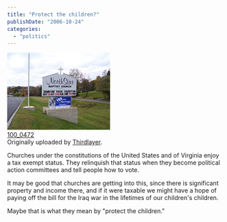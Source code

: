 ```yaml
---
title: "Protect the children?"
publishDate: "2006-10-24"
categories: 
  - "politics"
---
```


[![](images/278680812_814548d7f5_m.jpg)](http://www.flickr.com/photos/54325514@N00/278680812/ "photo sharing")  
[100\_0472](http://www.flickr.com/photos/54325514@N00/278680812/)  
Originally uploaded by [Thirdlayer](http://www.flickr.com/people/54325514@N00/).

Churches under the constitutions of the United States and of Virginia enjoy a tax exempt status. They relinquish that status when they become political action committees and tell people how to vote.  
  
It may be good that churches are getting into this, since there is significant property and income there, and if it were taxable we might have a hope of paying off the bill for the Iraq war in the lifetimes of our children's children.  
  
Maybe that is what they mean by "protect the children."
